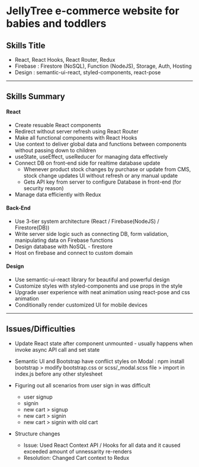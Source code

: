 # JellyTree e-commerce website for babies and toddlers

## Skills Title
- React, React Hooks, React Router, Redux
- Firebase : Firestore (NoSQL), Function (NodeJS), Storage, Auth, Hosting
- Design : semantic-ui-react, styled-components, react-pose
---

## Skills Summary
#### React
- Create resuable React components
- Redirect without server refresh using React Router
- Make all functional components with React Hooks
- Use context to deliver global data and functions between components without passing down to children
- useState, useEffect, useReducer for managing data effectively
- Connect DB on front-end side for realtime database update
  - Whenever product stock changes by purchase or update from CMS, stock change updates UI without refresh or any manual update
  - Gets API key from server to configure Database in front-end 
  (for security reason)
- Manage data efficiently with Redux

#### Back-End
- Use 3-tier system architecture (React / Firebase(NodeJS) / Firestore(DB))
- Write server side logic such as connecting DB, form validation, manipulating data on Firebase functions
- Design database with NoSQL - firestore
- Host on firebase and connect to custom domain

#### Design
- Use semantic-ui-react library for beautiful and powerful design
- Customize styles with styled-components and use props in the style
- Upgrade user experience with neat animation using react-pose and css animation
- Conditionally render customized UI for mobile devices
---

## Issues/Difficulties
- Update React state after component unmounted - usually happens when invoke async API call and set state

- Semantic UI and Bootstrap have conflict styles on Modal : npm install bootstrap > modify bootstrap.css or scss/_modal.scss file > import in index.js before any other stylesheet

- Figuring out all scenarios from user sign in was difficult 
  - user signup
  - signin
  - new cart > signup
  - new cart > signin
  - new cart > signin with old cart

- Structure changes
  - Issue: Used React Context API / Hooks for all data and it caused exceeded amount of unnessarity re-renders
  - Resolution: Changed Cart context to Redux